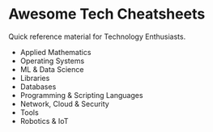 # Awesome Tech Cheatsheets

Quick reference material for Technology Enthusiasts.

- Applied Mathematics
- Operating Systems
- ML & Data Science
- Libraries
- Databases
- Programming & Scripting Languages
- Network, Cloud & Security
- Tools
- Robotics & IoT
